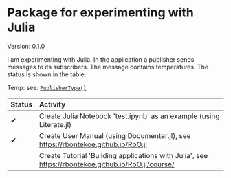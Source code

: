 # Package for experimenting with Julia

Version: 0.1.0

I am experimenting with Julia. In the application a publisher sends messages to its subscribers. The message contains temperatures. The status is shown in the table.

Temp: see: [`PublisherType()`](@ref)

| Status   | Activity                                   |
| :---     | :---
| &#10004; | Create Julia Notebook 'test.ipynb' as an example (using Literate.jl) |
| &#10004; | Create User Manual (using Documenter.jl), see https://rbontekoe.github.io/RbO.jl |
|          | Create Tutorial 'Building applications with Julia', see https://rbontekoe.github.io/RbO.jl/course/  |
